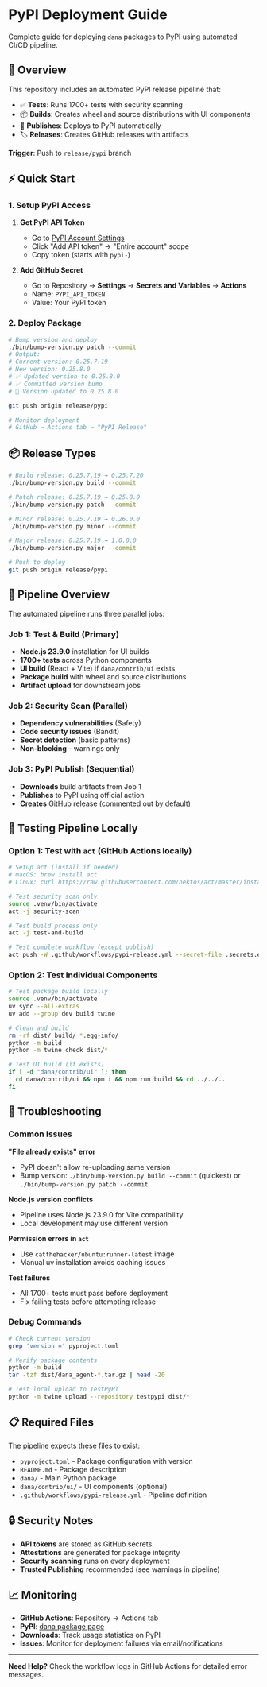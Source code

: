 # PyPI Deployment Guide

Complete guide for deploying `dana` packages to PyPI using automated CI/CD pipeline.

## 🎯 Overview

This repository includes an automated PyPI release pipeline that:
- ✅ **Tests**: Runs 1700+ tests with security scanning
- 📦 **Builds**: Creates wheel and source distributions with UI components
- 🚀 **Publishes**: Deploys to PyPI automatically
- 🏷️ **Releases**: Creates GitHub releases with artifacts

**Trigger**: Push to `release/pypi` branch

## ⚡ Quick Start

### 1. Setup PyPI Access

1. **Get PyPI API Token**
   - Go to [PyPI Account Settings](https://pypi.org/manage/account/token/)
   - Click "Add API token" → "Entire account" scope
   - Copy token (starts with `pypi-`)

2. **Add GitHub Secret**
   - Go to Repository → **Settings** → **Secrets and Variables** → **Actions**
   - Name: `PYPI_API_TOKEN`
   - Value: Your PyPI token

### 2. Deploy Package

```bash
# Bump version and deploy
./bin/bump-version.py patch --commit
# Output:
# Current version: 0.25.7.19
# New version: 0.25.8.0
# ✅ Updated version to 0.25.8.0
# ✅ Committed version bump
# 🎉 Version updated to 0.25.8.0

git push origin release/pypi

# Monitor deployment
# GitHub → Actions tab → "PyPI Release"
```

## 📦 Release Types

```bash
# Build release: 0.25.7.19 → 0.25.7.20
./bin/bump-version.py build --commit

# Patch release: 0.25.7.19 → 0.25.8.0
./bin/bump-version.py patch --commit

# Minor release: 0.25.7.19 → 0.26.0.0
./bin/bump-version.py minor --commit

# Major release: 0.25.7.19 → 1.0.0.0
./bin/bump-version.py major --commit

# Push to deploy
git push origin release/pypi
```

## 🔧 Pipeline Overview

The automated pipeline runs three parallel jobs:

### Job 1: Test & Build (Primary)
- **Node.js 23.9.0** installation for UI builds
- **1700+ tests** across Python components
- **UI build** (React + Vite) if `dana/contrib/ui` exists
- **Package build** with wheel and source distributions
- **Artifact upload** for downstream jobs

### Job 2: Security Scan (Parallel)
- **Dependency vulnerabilities** (Safety)
- **Code security issues** (Bandit)
- **Secret detection** (basic patterns)
- **Non-blocking** - warnings only

### Job 3: PyPI Publish (Sequential)
- **Downloads** build artifacts from Job 1
- **Publishes** to PyPI using official action
- **Creates** GitHub release (commented out by default)

## 🧪 Testing Pipeline Locally

### Option 1: Test with `act` (GitHub Actions locally)

```bash
# Setup act (install if needed)
# macOS: brew install act
# Linux: curl https://raw.githubusercontent.com/nektos/act/master/install.sh | bash

# Test security scan only
source .venv/bin/activate
act -j security-scan

# Test build process only
act -j test-and-build

# Test complete workflow (except publish)
act push -W .github/workflows/pypi-release.yml --secret-file .secrets.example
```

### Option 2: Test Individual Components

```bash
# Test package build locally
source .venv/bin/activate
uv sync --all-extras
uv add --group dev build twine

# Clean and build
rm -rf dist/ build/ *.egg-info/
python -m build
python -m twine check dist/*

# Test UI build (if exists)
if [ -d "dana/contrib/ui" ]; then
  cd dana/contrib/ui && npm i && npm run build && cd ../../..
fi
```

## 🚨 Troubleshooting

### Common Issues

**"File already exists" error**
- PyPI doesn't allow re-uploading same version
- Bump version: `./bin/bump-version.py build --commit` (quickest) or `./bin/bump-version.py patch --commit`

**Node.js version conflicts**
- Pipeline uses Node.js 23.9.0 for Vite compatibility
- Local development may use different version

**Permission errors in `act`**
- Use `catthehacker/ubuntu:runner-latest` image
- Manual uv installation avoids caching issues

**Test failures**
- All 1700+ tests must pass before deployment
- Fix failing tests before attempting release

### Debug Commands

```bash
# Check current version
grep 'version =' pyproject.toml

# Verify package contents
python -m build
tar -tzf dist/dana_agent-*.tar.gz | head -20

# Test local upload to TestPyPI
python -m twine upload --repository testpypi dist/*
```

## 📋 Required Files

The pipeline expects these files to exist:

- `pyproject.toml` - Package configuration with version
- `README.md` - Package description
- `dana/` - Main Python package
- `dana/contrib/ui/` - UI components (optional)
- `.github/workflows/pypi-release.yml` - Pipeline definition

## 🔒 Security Notes

- **API tokens** are stored as GitHub secrets
- **Attestations** are generated for package integrity
- **Security scanning** runs on every deployment
- **Trusted Publishing** recommended (see warnings in pipeline)

## 📈 Monitoring

- **GitHub Actions**: Repository → Actions tab
- **PyPI**: [dana package page](https://pypi.org/project/dana/)
- **Downloads**: Track usage statistics on PyPI
- **Issues**: Monitor for deployment failures via email/notifications

---

**Need Help?** Check the workflow logs in GitHub Actions for detailed error messages.
